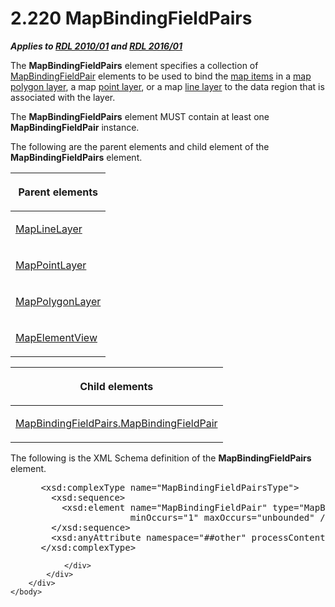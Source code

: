 <html dir="LTR" xmlns:mshelp="http://msdn.microsoft.com/mshelp" xmlns:ddue="http://ddue.schemas.microsoft.com/authoring/2003/5" xmlns:xlink="http://www.w3.org/1999/xlink" xmlns:tool="http://www.microsoft.com/tooltip">
    <head>
        <meta http-equiv="Content-Type" content="text/html; CHARSET=utf-8"></meta>
        <meta name="save" content="history"></meta>
        <title>2.220 MapBindingFieldPairs</title>
        <xml>
            <mshelp:toctitle title="2.220 MapBindingFieldPairs"></mshelp:toctitle>
            <mshelp:rltitle title="[MS-RDL]: MapBindingFieldPairs"></mshelp:rltitle>
            <mshelp:keyword index="A" term="0ff06d88-9945-4bb9-87a3-35f1540c7fca"></mshelp:keyword>
            <mshelp:attr name="DCSext.ContentType" value="open specification"></mshelp:attr>
            <mshelp:attr name="AssetID" value="0ff06d88-9945-4bb9-87a3-35f1540c7fca"></mshelp:attr>
            <mshelp:attr name="TopicType" value="kbRef"></mshelp:attr>
            <mshelp:attr name="DCSext.Title" value="[MS-RDL]: MapBindingFieldPairs" />
        </xml>
    </head>
    <body>
        <div id="header">
            <h1 class="heading">2.220 MapBindingFieldPairs</h1>
        </div>
        <div id="mainSection">
            <div id="mainBody">
                <div id="allHistory" class="saveHistory"></div>
                <div id="sectionSection0" class="section" name="collapseableSection">
                    

<p><b><i>Applies to </i></b><a href="3428e690-a348-4ec7-8a6a-8efb42d2cdee.md"><b><i>RDL 2010/01</i></b></a><b><i>
and </i></b><a href="52ce3983-2bfc-4e72-9359-42aaf5fe4509.md"><b><i>RDL 2016/01</i></b></a></p>

<p>The <b>MapBindingFieldPairs</b> element specifies a
collection of <a href="64af7990-ffa0-4603-97d5-0bacc4e18b0d.md">MapBindingFieldPair</a>
elements to be used to bind the <a href="b2482b3f-74ab-4ca8-a9e5-c07955011743.md#gt_10121f59-bef1-4147-94f6-010585a16b4d">map items</a> in a <a href="b2482b3f-74ab-4ca8-a9e5-c07955011743.md#gt_173464f7-c0e8-4181-941a-f7df6725be5a">map</a> <a href="b2482b3f-74ab-4ca8-a9e5-c07955011743.md#gt_c2e17144-2268-49d2-ba7c-493771d529b1">polygon layer</a>, a map <a href="b2482b3f-74ab-4ca8-a9e5-c07955011743.md#gt_8cc76ec5-c7e5-4806-a701-4487f95363d0">point layer</a>, or a map <a href="b2482b3f-74ab-4ca8-a9e5-c07955011743.md#gt_d18f341f-9a11-41e7-bc17-fa40808259cc">line layer</a> to the data
region that is associated with the layer. </p>

<p>The <b>MapBindingFieldPairs</b> element MUST contain at
least one <b>MapBindingFieldPair</b> instance.</p>

<p>The following are the parent elements and child element of
the <b>MapBindingFieldPairs</b> element.</p>

<table>
 <thead>
  <tr>
   <th>
   <p>Parent elements</p>
   </th>
  </tr>
 </thead>
 <tr>
  <td>
  <p><a href="8681b1dc-d73e-4d35-b4fa-f7f459d4a304.md">MapLineLayer</a></p>
  </td>
 </tr>
 <tr>
  <td>
  <p><a href="aa1875f4-9842-4672-86d6-306ba5a075aa.md">MapPointLayer</a></p>
  </td>
 </tr>
 <tr>
  <td>
  <p><a href="f54fa273-d9b2-4e49-a896-6001bcda016b.md">MapPolygonLayer</a></p>
  </td>
 </tr>
 <tr>
  <td>
  <p><a href="b8ef9c34-deb7-4434-a4b8-e054ce447c81.md">MapElementView</a></p>
  </td>
 </tr>
</table>

<p> </p>

<table>
 <thead>
  <tr>
   <th>
   <p>Child elements</p>
   </th>
  </tr>
 </thead>
 <tr>
  <td>
  <p><a href="86d3702c-7e8b-4147-a61a-993077b3bde7.md">MapBindingFieldPairs.MapBindingFieldPair</a></p>
  </td>
 </tr>
</table>

<p>The following is the XML Schema definition of the <b>MapBindingFieldPairs</b>
element.</p>

<dl>
<dd>
<div><pre> &lt;xsd:complexType name=&quot;MapBindingFieldPairsType&quot;&gt;
   &lt;xsd:sequence&gt;
     &lt;xsd:element name=&quot;MapBindingFieldPair&quot; type=&quot;MapBindingFieldPairType&quot; 
                  minOccurs=&quot;1&quot; maxOccurs=&quot;unbounded&quot; /&gt;
   &lt;/xsd:sequence&gt;
   &lt;xsd:anyAttribute namespace=&quot;##other&quot; processContents=&quot;lax&quot; /&gt;
 &lt;/xsd:complexType&gt;
</pre></div>
</dd></dl>


                </div>
            </div>
        </div>
    </body>
</html>